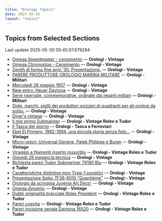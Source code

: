```yaml
---
title: "Orologi Topics"
date: 2025-05-30
layout: "topics"
---
```


## Topics from Selected Sections

Last update 2025-05-30 00:45:07.879284

- [Omega Speedmaster - censimento](https://orologi.forumfree.it/?t=78933806) — **Orologi - Vintage**
- [Omega Chronostop - Censimento](https://orologi.forumfree.it/?t=80707535) — **Orologi - Vintage**
- [Zenith di forma fine anni '30. Presentazione.](https://orologi.forumfree.it/?t=80707941) — **Orologi - Vintage**
- [PARERE PRODUTTORE OROLOGIO MARINA MILITARE](https://orologi.forumfree.it/?t=80707806) — **Orologi - Militari**
- [Mercoledì 28 maggio 1957](https://orologi.forumfree.it/?t=80706313) — **Orologi - Vintage**
- [New entry: Heuer Daytona](https://orologi.forumfree.it/?t=80692975) — **Orologi - Vintage**
- [Serie riservate, commemorative, ordinate dai reparti militari](https://orologi.forumfree.it/?t=70708713) — **Orologi - Militari**
- [Sigle, marchi, sigilli dei produttori svizzeri di quadranti per gli orologi da polso.](https://orologi.forumfree.it/?t=80292478) — **Orologi - Vintage**
- [Diver's vintage](https://orologi.forumfree.it/?t=71608461) — **Orologi - Vintage**
- [Il mio primo Submariner](https://orologi.forumfree.it/?t=80696857) — **Orologi - Vintage Rolex e Tudor**
- [Il Tasca del giorno](https://orologi.forumfree.it/?t=80702163) — **Orologi - Tasca e Ferroviari**
- [Ebel El Primero, 1982-1994, una piccola storia senza foto...](https://orologi.forumfree.it/?t=79448225) — **Orologi - Vintage**
- [Micro-rotori: Universal Genève, Patek Philippe e Buren](https://orologi.forumfree.it/?t=80701756) — **Orologi - Vintage**
- [Viraggio a filamenti inserto rosso/blu](https://orologi.forumfree.it/?t=80703308) — **Orologi - Vintage Rolex e Tudor**
- [Giovedì 29 maggio:la tecnica](https://orologi.forumfree.it/?t=80707220) — **Orologi - Vintage**
- [Richiesta pareri Tudor Submariner 79190 Blu](https://orologi.forumfree.it/?t=80703314) — **Orologi - Vintage Rolex e Tudor**
- [Caratteristiche distintive mov Type-1 sovietici](https://orologi.forumfree.it/?t=80670005) — **Orologi - Vintage**
- [Presentazione Seiko 7F38-6010 "Quantième"](https://orologi.forumfree.it/?t=80706132) — **Orologi - Vintage**
- [Orologio da scrivania Juvenia Art Deco'](https://orologi.forumfree.it/?t=80701566) — **Orologi - Vintage**
- [Omega dynamic](https://orologi.forumfree.it/?t=80707562) — **Orologi - Vintage**
- [Dubbi originalità bracciale Rolex President](https://orologi.forumfree.it/?t=80706772) — **Orologi - Vintage Rolex e Tudor**
- [Pareri coevita](https://orologi.forumfree.it/?t=80708024) — **Orologi - Vintage Rolex e Tudor**
- [Pareri incisione seriale Daytona 16520](https://orologi.forumfree.it/?t=80706071) — **Orologi - Vintage Rolex e Tudor**
